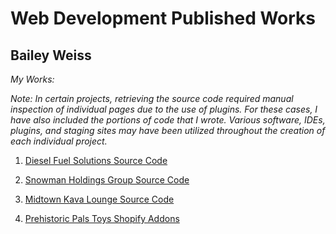 # Web Development Published Works

## Bailey Weiss

*My Works:*

*Note: In certain projects, retrieving the source code required manual inspection of individual pages due to the use of plugins. For these cases, I have also included the portions of code that I wrote. Various software, IDEs, plugins, and staging sites may have been utilized throughout the creation of each individual project.*

1. [Diesel Fuel Solutions Source Code](Diesel_Fuel_Solutions_Source_Code/README.md)

2. [Snowman Holdings Group Source Code](Snowman_Holdings_Group_Source_Code/README.md)

3. [Midtown Kava Lounge Source Code](Midtown_Kava_Lounge_Source_Code/README.md)

4. [Prehistoric Pals Toys Shopify Addons](Prehistoric_Pals_Toys_Source_Code/README.md)